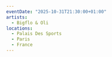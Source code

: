 ```yaml
---
eventDate: "2025-10-31T21:30:00+01:00"
artists:
  - Bigflo & Oli
locations:
  - Palais Des Sports
  - Paris
  - France
---
```

